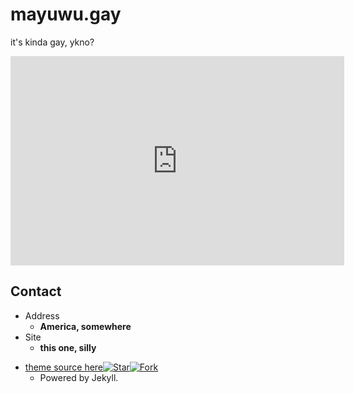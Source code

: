# mayuwu.gay
it's kinda gay, ykno?
<iframe width="534" height="335" src="https://www.youtube.com/embed/GRMcaPDrbqw" frameborder="0" allow="autoplay; encrypted-media" allowfullscreen></iframe>
<section data-background-image="https://files.catbox.moe/dnxzbf.jpg">

<!-- .slide -->

## Contact

- Address
  - **America, somewhere**
- Site
  - **this one, silly**


<!-- .slide vertical=true -->

- [theme source here](https://jekyll-theme-WuK.wu-kan.cn/)[![Star](https://img.shields.io/github/stars/wu-kan/wu-kan.github.io.svg)](https://github.com/wu-kan/wu-kan.github.io)[![Fork](https://img.shields.io/github/forks/wu-kan/wu-kan.github.io.svg)](https://github.com/wu-kan/wu-kan.github.io/fork)
  - Powered by Jekyll.
